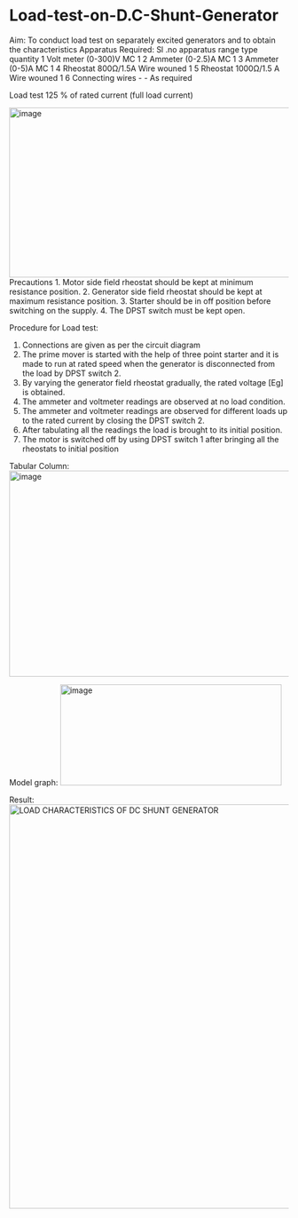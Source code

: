 # Load-test-on-D.C-Shunt-Generator

Aim:
To conduct load test on separately excited generators and to obtain the characteristics
Apparatus Required:
Sl .no apparatus range type quantity
1 Volt meter (0-300)V MC 1
2 Ammeter (0-2.5)A MC 1
3 Ammeter (0-5)A MC 1
4 Rheostat 800Ω/1.5A Wire wouned 1
5 Rheostat 1000Ω/1.5 A Wire wouned 1
6 Connecting wires - - As required

Load test
125 % of rated current (full load current)

<img width="655" height="306" alt="image" src="https://github.com/user-attachments/assets/d8f1b1f3-d164-43e0-8bde-f33b9412eae0" />
Precautions
1. Motor side field rheostat should be kept at minimum resistance position.
2. Generator side field rheostat should be kept at maximum resistance position.
3. Starter should be in off position before switching on the supply.
4. The DPST switch must be kept open.
   
Procedure for Load test:

1. Connections are given as per the circuit diagram
2. The prime mover is started with the help of three point starter and it is made to run at rated
speed when the generator is disconnected from the load by DPST switch 2.
3. By varying the generator field rheostat gradually, the rated voltage [Eg] is obtained.
4. The ammeter and voltmeter readings are observed at no load condition.
5. The ammeter and voltmeter readings are observed for different loads up to the rated current
by closing the DPST switch 2.
6. After tabulating all the readings the load is brought to its initial position.
7. The motor is switched off by using DPST switch 1 after bringing all the rheostats to
initial position

Tabular Column:
<img width="509" height="371" alt="image" src="https://github.com/user-attachments/assets/1641b4c7-3683-4920-b857-5ef394c51cff" />

Model graph:
<img width="399" height="182" alt="image" src="https://github.com/user-attachments/assets/05d45b14-c35d-4f16-a08a-58b263da9b84" />

Result:
<img width="1366" height="728" alt="LOAD CHARACTERISTICS OF DC SHUNT GENERATOR" src="https://github.com/user-attachments/assets/a2c3f6f7-f9d2-4b57-bd21-da16408fd7ea" />

